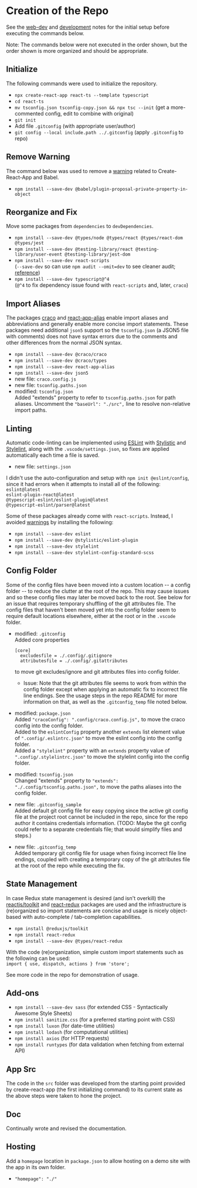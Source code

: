 # Creation of the Repo

See the [web-dev](./WebDev.md) and [development](./Development.md) notes for the
initial setup before executing the commands below.

Note: The commands below were not executed in the order shown, but the order
shown is more organized and should be appropriate.

## Initialize

The following commands were used to initialize the repository.

* `npx create-react-app react-ts --template typescript`
* `cd react-ts`
* `mv tsconfig.json tsconfig-copy.json && npx tsc --init`
  (get a more-commented config, edit to combine with original)
* `git init`
* Add file `.gitconfig` (with appropriate user/author)
* `git config --local include.path ../.gitconfig`  (apply `.gitconfig` to repo)

## Remove Warning

The command below was used to remove a [warning](./Warnings.md) related to
Create-React-App and Babel.

* `npm install --save-dev @babel/plugin-proposal-private-property-in-object`

## Reorganize and Fix

Move some packages from `dependencies` to `devDependencies`.

* `npm install --save-dev @types/node @types/react @types/react-dom @types/jest`
* `npm install --save-dev @testing-library/react @testing-library/user-event @testing-library/jest-dom`
* `npm install --save-dev react-scripts`  
  (`--save-dev` so can use `npm audit --omit=dev` to see cleaner audit; [reference](https://github.com/facebook/create-react-app/issues/11174))
* `npm install --save-dev typescript@^4`  
   (`@^4` to fix dependency issue found with `react-scripts` and, later, `craco`)

## Import Aliases

The packages [craco](https://craco.js.org) and
[react-app-alias](https://github.com/oklas/react-app-alias) enable import
aliases and abbreviations and generally enable more concise import statements.
These packages need additional `json5` support so the `tsconfig.json` (a JSON5
file with comments) does not have syntax errors due to the comments and other
differences from the normal JSON syntax.

* `npm install --save-dev @craco/craco`
* `npm install --save-dev @craco/types`
* `npm install --save-dev react-app-alias`
* `npm install --save-dev json5`
* new file: `craco.config.js`
* new file: `tsconfig.paths.json`
* modified: `tsconfig.json`  
  Added "extends" property to refer to `tsconfig.paths.json` for path aliases.
  Uncomment the `"baseUrl": "./src",` line to resolve non-relative import paths.

## Linting

Automatic code-linting can be implemented using [ESLint](https://eslint.org)
with [Stylistic](https://eslint.style/) and [Stylelint](https://stylelint.io),
along with the `.vscode/settings.json`, so fixes are applied automatically each
time a file is saved.

* new file: `settings.json`

I didn't use the auto-configuration and setup with `npm init @eslint/config`,
since it had errors when it attempts to install all of the following:  
`eslint@latest`  
`eslint-plugin-react@latest`  
`@typescript-eslint/eslint-plugin@latest`  
`@typescript-eslint/parser@latest`

Some of these packages already come with `react-scripts`. Instead, I avoided
[warnings](./Warnings.md) by installing the following:

* `npm install --save-dev eslint`
* `npm install --save-dev @stylistic/eslint-plugin`
* `npm install --save-dev stylelint`
* `npm install --save-dev stylelint-config-standard-scss`

## Config Folder

Some of the config files have been moved into a custom location -- a config
folder -- to reduce the clutter at the root of the repo.  This may cause issues
and so these config files may later be moved back to the root.  See below for an
issue that requires temporary shuffling of the git attributes file.  The config
files that haven't been moved yet into the config folder seem to require default
locations elsewhere, either at the root or in the `.vscode` folder.

* modified: `.gitconfig`  
  Added core properties

  ```(text)
  [core]
    excludesfile = ./.config/.gitignore
    attributesfile = ./.config/.gitattributes
  ```

  to move git excludes/ignore and git attributes files into config folder.
  * Issue: Note that the git attributes file seems to work from within the
    config folder except when applying an automatic fix to incorrect file line
    endings. See the usage steps in the repo README for more information on
    that, as well as the `.gitconfig_temp` file noted below.
* modified: `package.json`  
  Added `"cracoConfig": ".config/craco.config.js",` to move the craco config
  into the config folder.  
  Added to the `eslintConfig` property another `extends` list element value of
  `".config/.eslintrc.json"` to move the eslint config into the config folder.  
  Added a `"stylelint"` property with an `extends` property value of
  `".config/.stylelintrc.json"`  to move the stylelint config into the config
  folder.
* modified: `tsconfig.json`  
  Changed "extends" property to `"extends": "./.config/tsconfig.paths.json",`
  to move the paths aliases into the config folder.
* new file: `.gitconfig_sample`  
  Added default git config file for easy copying since the active git config
  file at the project root cannot be included in the repo, since for the
  repo author it contains credentials information. (TODO: Maybe the git config
  could refer to a separate credentials file; that would simplify files and
  steps.)
* new file: `.gitconfig_temp`  
  Added temporary git config file for usage when fixing incorrect file line
  endings, coupled with creating a temporary copy of the git attributes file at
  the root of the repo while executing the fix.

## State Management

In case Redux state management is desired (and isn't overkill) the
[reactjs/toolkit](https://redux-toolkit.js.org/introduction/getting-started)
and [react-redux](https://react-redux.js.org) packages are used and the
infrastructure is (re)organized so import statements are concise and usage is
nicely object-based with auto-complete / tab-completion capabilities.

* `npm install @reduxjs/toolkit`
* `npm install react-redux`
* `npm install --save-dev @types/react-redux`

With the code (re)organization, simple custom import statements such as the
following can be used:  
`import { use, dispatch, actions } from 'store';`

See more code in the repo for demonstration of usage.

## Add-ons

* `npm install --save-dev sass` (for extended CSS - Syntactically Awesome Style Sheets)
* `npm install sanitize.css` (for a preferred starting point with CSS)
* `npm install luxon` (for date-time utilities)
* `npm install lodash` (for computational utilities)
* `npm install axios` (for HTTP requests)
* `npm install runtypes` (for data validation when fetching from external API)

## App Src

The code in the `src` folder was developed from the starting point provided by
create-react-app (the first initializing command) to its current state as the
above steps were taken to hone the project.

## Doc

Continually wrote and revised the documentation.

## Hosting

Add a `homepage` location in `package.json` to allow hosting on a demo site with
the app in its own folder.

* `"homepage": "./"`
